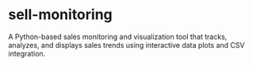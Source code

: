 # sell-monitoring
A Python-based sales monitoring and visualization tool that tracks, analyzes, and displays sales trends using interactive data plots and CSV integration.

